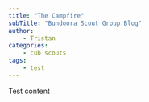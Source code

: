 ```yaml
---
title: "The Campfire"
subTitle: "Bundoora Scout Group Blog"
author: 
    - Tristan
categories: 
    - cub scouts
tags: 
    - test
---
```


Test content